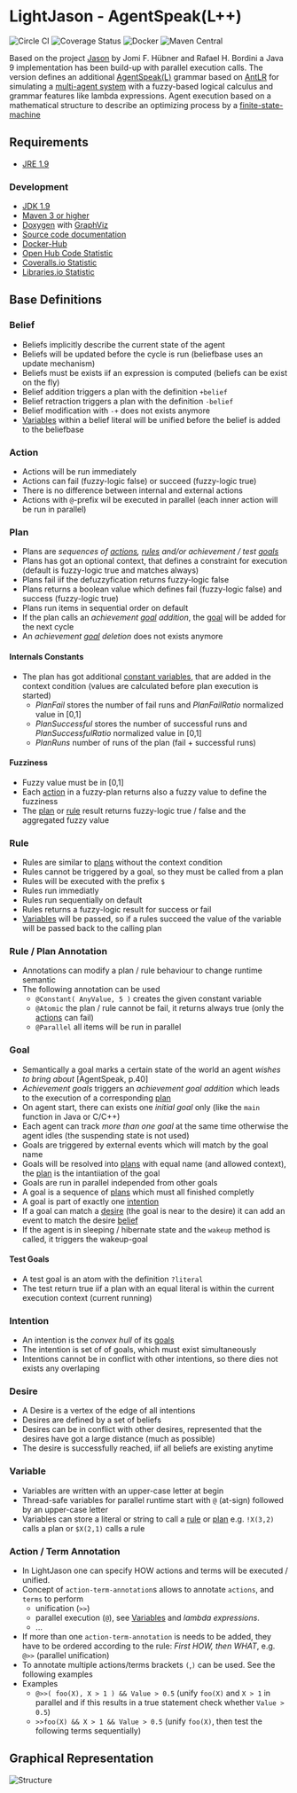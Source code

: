 # LightJason - AgentSpeak(L++)

![Circle CI](https://img.shields.io/circleci/project/github/LightJason/AgentSpeak.svg) ![Coverage Status](https://img.shields.io/coveralls/github/LightJason/AgentSpeak.svg) 
![Docker](https://img.shields.io/docker/build/lightjason/agentspeak.svg) ![Maven Central](https://img.shields.io/maven-central/v/org.lightjason/agentspeak.svg)

Based on the project [Jason](http://jason.sourceforge.net/) by Jomi F. Hübner and Rafael H. Bordini a Java 9 implementation has been build-up with parallel execution calls. The version defines an additional [AgentSpeak(L)](https://en.wikipedia.org/wiki/AgentSpeak) grammar based on [AntLR](http://www.antlr.org/) for simulating a [multi-agent system](https://en.wikipedia.org/wiki/Multi-agent_system) with a fuzzy-based logical calculus and grammar features like lambda expressions. Agent execution based on a mathematical structure to describe an optimizing process by a [finite-state-machine](https://en.wikipedia.org/wiki/Finite-state_machine)

## Requirements

* [JRE 1.9](http://www.java.com/)

### Development

* [JDK 1.9](http://www.oracle.com/technetwork/java/javase/downloads/)
* [Maven 3 or higher](http://maven.apache.org/)
* [Doxygen](http://www.doxygen.org/) with [GraphViz](http://www.graphviz.org/)
* [Source code documentation](http://lightjason.github.io/AgentSpeak/)
* [Docker-Hub](https://hub.docker.com/r/lightjason/agentspeak/)
* [Open Hub Code Statistic](https://www.openhub.net/p/LightJason-AgentSpeak)
* [Coveralls.io Statistic](https://coveralls.io/github/LightJason/AgentSpeak)
* [Libraries.io Statistic](https://libraries.io/github/LightJason/AgentSpeak)



## Base Definitions

### Belief

* Beliefs implicitly describe the current state of the agent
* Beliefs will be updated before the cycle is run (beliefbase uses an update mechanism)
* Beliefs must be exists iif an expression is computed (beliefs can be exist on the fly)
* Belief addition triggers a plan with the definition ```+belief``` 
* Belief retraction triggers a plan with the definition ```-belief```
* Belief modification with ```-+``` does not exists anymore 
* [Variables](#variable) within a belief literal will be unified before the belief is added to the beliefbase


### Action

* Actions will be run immediately
* Actions can fail (fuzzy-logic false) or succeed (fuzzy-logic true)
* There is no difference between internal and external actions
* Actions with ```@```-prefix wil be executed in parallel (each inner action will be run in parallel)


### Plan

* Plans are _sequences of [actions](#action), [rules](#rule) and/or achievement / test [goals](#goal)_
* Plans has got an optional context, that defines a constraint for execution (default is fuzzy-logic true and matches always)
* Plans fail iif the defuzzyfication returns fuzzy-logic false
* Plans returns a boolean value which defines fail (fuzzy-logic  false) and success (fuzzy-logic  true)
* Plans run items in sequential order on default
* If the plan calls an _achievement [goal](#goal) addition_, the [goal](#goal) will be added for the next cycle
* An _achievement [goal](#goal) deletion_ does not exists anymore
    
#### Internals Constants
 
* The plan has got additional [constant variables](#variable), that are added in the context condition (values are calculated before plan execution is started)
    * _PlanFail_ stores the number of fail runs and _PlanFailRatio_ normalized value in [0,1]
    * _PlanSuccessful_ stores the number of successful runs and _PlanSuccessfulRatio_ normalized value in [0,1] 
    * _PlanRuns_ number of runs of the plan (fail + successful runs)
    
#### Fuzziness

* Fuzzy value must be in [0,1]
* Each [action](#action) in a fuzzy-plan returns also a fuzzy value to define the fuzziness
* The [plan](#plan) or [rule](#rule) result returns fuzzy-logic true / false and the aggregated fuzzy value


### Rule

* Rules are similar to [plans](#plan) without the context condition
* Rules cannot be triggered by a goal, so they must be called from a plan
* Rules will be executed with the prefix ```$```
* Rules run immediatly
* Rules run sequentially on default
* Rules returns a fuzzy-logic result for success or fail
* [Variables](#variable) will be passed, so if a rules succeed the value of the variable will be passed back to the calling plan


### Rule / Plan Annotation

* Annotations can modify a plan / rule behaviour to change runtime semantic
* The following annotation can be used
    * ```@Constant( AnyValue, 5 )``` creates the given constant variable
    * ```@Atomic``` the plan / rule cannot be fail, it returns always true (only the [actions](#action) can fail)
    * ```@Parallel``` all items will be run in parallel
 
### Goal

* Semantically a goal marks a certain state of the world an agent _wishes to bring about_ [AgentSpeak, p.40]
* _Achievement goals_ triggers an _achievement goal addition_ which leads to the execution of a corresponding [plan](#plan)
* On agent start, there can exists one _initial goal_ only (like the ```main``` function in Java or C/C++)
* Each agent can track _more than one goal_ at the same time otherwise the agent idles (the suspending state is not used)
* Goals are triggered by external events which will match by the goal name
* Goals will be resolved into [plans](#plan) with equal name (and allowed context), the [plan](#plan) is the intantiiation of the goal
* Goals are run in parallel independed from other goals
* A goal is a sequence of [plans](#plan) which must all finished completly
* A goal is part of exactly one [intention](#intention)
* If a goal can match a [desire](#desire) (the goal is near to the desire) it can add an event to match the desire [belief](#belief)
* If the agent is in sleeping / hibernate state and the ```wakeup``` method is called, it triggers the wakeup-goal

#### Test Goals

* A test goal is an atom with the definition ```?literal``` 
* The test return true iif a plan with an equal literal is within the current execution context (current running)


### Intention

* An intention is the _convex hull_ of its [goals](#goal)
* The intention is set of of goals, which must exist simultaneously 
* Intentions cannot be in conflict with other intentions, so there dies not exists any overlaping


### Desire

* A Desire is a vertex of the edge of all intentions
* Desires are defined by a set of beliefs
* Desires can be in conflict with other desires, represented that the desires have got a large distance (much as possible) 
* The desire is successfully reached, iif all beliefs are existing anytime


### Variable

* Variables are written with an upper-case letter at begin
* Thread-safe variables for parallel runtime start with ```@``` (at-sign) followed by an upper-case letter
* Variables can store a literal or string to call a [rule](#rule) or [plan](#plan) e.g. ```!X(3,2)``` calls a plan or ```$X(2,1)``` calls a rule

### Action / Term Annotation

* In LightJason one can specify HOW actions and terms will be executed / unified.
* Concept of ```action-term-annotation```s allows to annotate ```actions```, and ```terms``` to perform
    * unification (```>>```)
    * parallel execution (```@```), see [Variables](#variable) and _lambda expressions_.
    * ...
* If more than one ```action-term-annotation``` is needs to be added, they have to be ordered according to the rule: _First HOW, then WHAT_, e.g. ```@>>``` (parallel unification)
* To annotate multiple actions/terms brackets ```(```,```)``` can be used. See the following examples
* Examples
    * ```@>>( foo(X), X > 1 ) && Value > 0.5``` (unify ```foo(X)``` and ```X > 1``` in parallel and if this results in a true statement check whether ```Value > 0.5```)
    * ```>>foo(X) && X > 1 && Value > 0.5``` (unify ```foo(X)```, then test the following terms sequentially)


## Graphical Representation

![Structure](https://raw.githubusercontent.com/LightJason/AgentSpeak/master/bdi.png)
